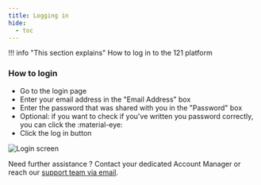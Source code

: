 ```yaml
---
title: Logging in
hide:
  - toc
---
```


!!! info "This section explains"
    How to log in to the 121 platform

### How to login

-   Go to the login page
-   Enter your email address in the "Email Address" box
-   Enter the password that was shared with you in the "Password" box
-   Optional: if you want to check if you've written you password correctly, you can click the :material-eye:
-   Click the log in button

![Login screen](.https://raw.githubusercontent.com/global-121/121-platform/main/e2e/tests/__screenshots__/UserManualScreenshots/userManualScreenshots.spec.ts/loginScreen.png)


Need further assistance ? Contact your dedicated Account Manager or reach our <a href="mailto:support@121.global">support team via email</a>.
